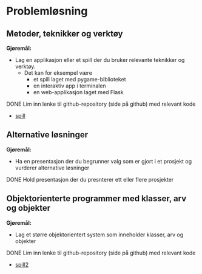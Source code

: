 # Problemløsning

## Metoder, teknikker og verktøy

**Gjøremål:**

- Lag en applikasjon eller et spill der du bruker relevante teknikker og verktøy.
  - Det kan for eksempel være
    - et spill laget med pygame-biblioteket
    - en interaktiv app i terminalen
    - en web-applikasjon laget med Flask

DONE Lim inn lenke til github-repository (side på github) med relevant kode
- [spill](../Høst/spillprosjekt%20høst/)

## Alternative løsninger

**Gjøremål:**

- Ha en presentasjon der du begrunner valg som er gjort i et prosjekt og vurderer alternative løsninger

DONE Hold presentasjon der du presnterer ett eller flere prosjekter

## Objektorienterte programmer med klasser, arv og objekter

**Gjøremål:**

- Lag et større objektorientert system som inneholder klasser, arv og objekter

DONE Lim inn lenke til github-repository (side på github) med relevant kode
- [spill2](../Tentamen/Oppgave%205/spill.py)
